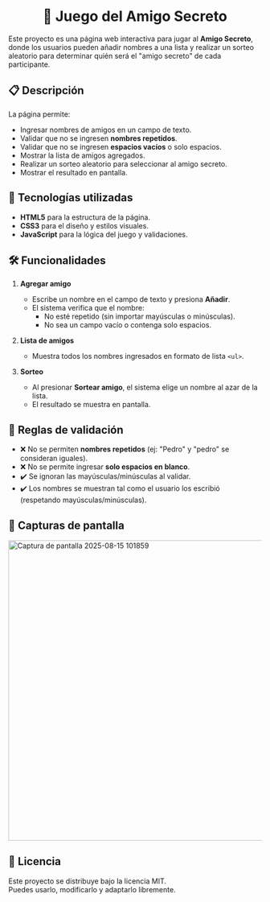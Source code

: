 <h1 align="center">🎁 Juego del Amigo Secreto</h1>

Este proyecto es una página web interactiva para jugar al **Amigo Secreto**, donde los usuarios pueden añadir nombres a una lista y realizar un sorteo aleatorio para determinar quién será el "amigo secreto" de cada participante.

## 📋 Descripción

La página permite:
- Ingresar nombres de amigos en un campo de texto.
- Validar que no se ingresen **nombres repetidos**.
- Validar que no se ingresen **espacios vacíos** o solo espacios.
- Mostrar la lista de amigos agregados.
- Realizar un sorteo aleatorio para seleccionar al amigo secreto.
- Mostrar el resultado en pantalla.

## 🚀 Tecnologías utilizadas

- **HTML5** para la estructura de la página.
- **CSS3** para el diseño y estilos visuales.
- **JavaScript** para la lógica del juego y validaciones.

## 🛠️ Funcionalidades

1. **Agregar amigo**  
   - Escribe un nombre en el campo de texto y presiona **Añadir**.
   - El sistema verifica que el nombre:
     - No esté repetido (sin importar mayúsculas o minúsculas).
     - No sea un campo vacío o contenga solo espacios.

2. **Lista de amigos**  
   - Muestra todos los nombres ingresados en formato de lista `<ul>`.

3. **Sorteo**  
   - Al presionar **Sortear amigo**, el sistema elige un nombre al azar de la lista.
   - El resultado se muestra en pantalla.

## 📏 Reglas de validación

- ❌ No se permiten **nombres repetidos** (ej: "Pedro" y "pedro" se consideran iguales).
- ❌ No se permite ingresar **solo espacios en blanco**.
- ✔️ Se ignoran las mayúsculas/minúsculas al validar.
- ✔️ Los nombres se muestran tal como el usuario los escribió (respetando mayúsculas/minúsculas).

## 📸 Capturas de pantalla

<img width="1346" height="597" alt="Captura de pantalla 2025-08-15 101859" src="https://github.com/user-attachments/assets/4c680a42-8940-40c2-ba43-926c9ef9da97" />

## 📄 Licencia

Este proyecto se distribuye bajo la licencia MIT.  
Puedes usarlo, modificarlo y adaptarlo libremente.
